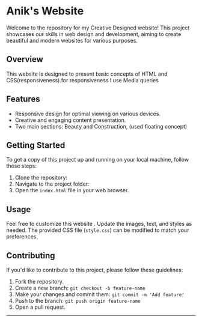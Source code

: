 # Anik's Website

Welcome to the repository for my Creative Designed website! This project showcases our skills in web design and development, aiming to create beautiful and modern websites for various purposes.

## Overview

This website is designed to present basic concepts of HTML and CSS(responsiveness).for responsiveness I use Media queries

## Features

- Responsive design for optimal viewing on various devices.
- Creative and engaging content presentation.
- Two main sections: Beauty and Construction, (used floating concept)

## Getting Started

To get a copy of this project up and running on your local machine, follow these steps:

1. Clone the repository: 
2. Navigate to the project folder:
3. Open the `index.html` file in your web browser.

## Usage

Feel free to customize this website . Update the images, text, and styles as needed. The provided CSS file (`style.css`) can be modified to match your preferences.

## Contributing

If you'd like to contribute to this project, please follow these guidelines:

1. Fork the repository.
2. Create a new branch: `git checkout -b feature-name`
3. Make your changes and commit them: `git commit -m 'Add feature'`
4. Push to the branch: `git push origin feature-name`
5. Open a pull request.

---

